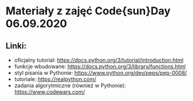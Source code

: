 # Materiały z zajęć Code{sun}Day 06.09.2020

## Linki:
- oficjalny tutorial: https://docs.python.org/3/tutorial/introduction.html
- funkcje wbudowane: https://docs.python.org/3/library/functions.html
- styl pisania w Pythonie: https://www.python.org/dev/peps/pep-0008/
- tutoriale: https://realpython.com/
- zadania algorytmiczne (również w Pythonie): https://www.codewars.com/
